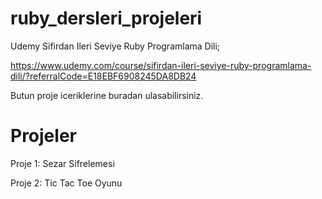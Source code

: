 # ruby_dersleri_projeleri

Udemy Sifirdan Ileri Seviye Ruby Programlama Dili;

https://www.udemy.com/course/sifirdan-ileri-seviye-ruby-programlama-dili/?referralCode=E18EBF6908245DA8DB24

Butun proje iceriklerine buradan ulasabilirsiniz.


# Projeler

Proje 1: Sezar Sifrelemesi

Proje 2: Tic Tac Toe Oyunu
